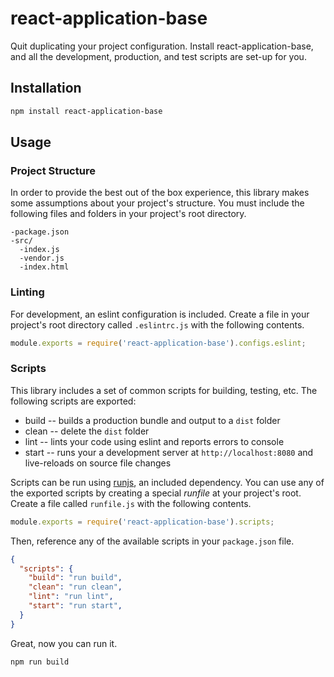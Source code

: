 # react-application-base
Quit duplicating your project configuration. Install react-application-base, and all the development, production, and test scripts are set-up for you.

## Installation

```bash
npm install react-application-base
```


## Usage

### Project Structure

In order to provide the best out of the box experience, this library makes some assumptions about your project's structure. You must include the following files and folders in your project's root directory.

```
-package.json
-src/
  -index.js
  -vendor.js
  -index.html
```

### Linting

For development, an eslint configuration is included. Create a file in your project's root directory called `.eslintrc.js` with the following contents.

```javascript
module.exports = require('react-application-base').configs.eslint;
```

### Scripts

This library includes a set of common scripts for building, testing, etc. The following scripts are exported:

* build -- builds a production bundle and output to a `dist` folder
* clean -- delete the `dist` folder
* lint -- lints your code using eslint and reports errors to console
* start -- runs your a development server at `http://localhost:8080` and live-reloads on source file changes

Scripts can be run using [runjs](https://github.com/pawelgalazka/runjs), an included dependency. You can use any of the exported scripts by creating a special *runfile* at your project's root. Create a file called `runfile.js` with the following contents.

```javascript
module.exports = require('react-application-base').scripts;
```

Then, reference any of the available scripts in your `package.json` file.

```json
{
  "scripts": {
    "build": "run build",
    "clean": "run clean",
    "lint": "run lint",
    "start": "run start",
  }
}
```

Great, now you can run it.

```bash
npm run build
```
